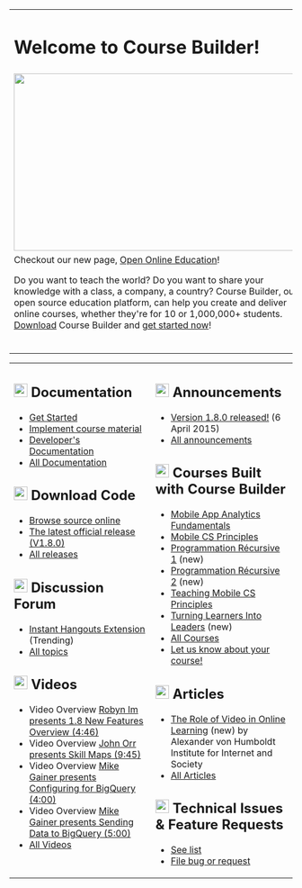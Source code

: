 <table width='1000' align='center'>
<blockquote><tbody>
<blockquote><tr>
<blockquote><td>
<h1>Welcome to Course Builder!</h1>
</td>
</blockquote></tr>
<blockquote><tr>
<blockquote><td><a href='http://www.youtube.com/watch?feature=player_embedded&v=J9FsNrQ9Cqc' target='_blank'><img src='http://img.youtube.com/vi/J9FsNrQ9Cqc/0.jpg' width='525' height=315 /></a>
</td>
</blockquote></blockquote></tr>
<tr>
<blockquote><td width='525'>
Checkout our new page, <a href='http://www.google.com/edu/openonline/index.html'>Open Online Education</a>!</blockquote></blockquote></blockquote>

Do you want to teach the world? Do you want to share your knowledge with a class, a company, a country? Course Builder, our open source education platform, can help you create and deliver online courses, whether they're for 10 or 1,000,000+ students.  <a href='https://code.google.com/p/course-builder/wiki/DownloadCourseBuilder?tm=2'>Download</a> Course Builder and <a href='https://code.google.com/p/course-builder/wiki/CourseBuilderChecklist'>get started now</a>!<br>
<br>
<blockquote></td>
</blockquote><blockquote></tr>
</blockquote><blockquote></tbody>
</table></blockquote>

<table width='1000' align='center'>
<blockquote><tbody>
<blockquote><tr>
<blockquote><td width='50%' valign='top'></blockquote></blockquote></blockquote>

<h2><img src='http://gcb-x-03141590.googlecode.com/git/images/start.png' height='24' width='24' /> Documentation</h2>
<ul><li><a href='CourseBuilderChecklist.md'>Get Started</a>
</li><li><a href='ImplementCourseMaterial.md'>Implement course material</a>
</li><li><a href='https://code.google.com/p/course-builder/wiki/ExtendCB'>Developer's Documentation</a>
</li><li><a href='CBRoles.md'>All Documentation</a></li></ul>

<h2><img src='http://wiki.course-builder.googlecode.com/git/images/cb-download.png' height='24' width='24' /> Download Code</h2>
<ul><li><a href='https://code.google.com/p/course-builder/source/browse?name=V1.8.0'>Browse source online</a>
</li><li><a href='https://code.google.com/p/course-builder/wiki/DownloadCourseBuilder?tm=2'>The latest official release (V1.8.0)</a>
</li><li><a href='https://code.google.com/p/course-builder/wiki/DownloadCourseBuilder?tm=2'>All releases</a></li></ul>

<h2><img src='http://gcb-x-03141590.googlecode.com/git/images/announce.png' height='24' width='24' /> Discussion Forum</h2>

<ul><li><a href='https://groups.google.com/forum/?fromgroups#!category-topic/course-builder-forum/general-troubleshooting/GqOmAK1PNPY'>Instant Hangouts Extension</a> (Trending)<br>
</li><li><a href='https://groups.google.com/forum/?fromgroups#!forum/course-builder-forum'>All topics</a></li></ul>

<h2><img src='http://gcb-x-03141590.googlecode.com/git/images/hoa.png' height='24' width='24' /> Videos</h2>

<ul><li>Video Overview <a href='https://www.youtube.com/watch?v=j5zswydEuOc&list=PLPai_O_OnSmBAfHXuozRvBJY2IOAuJvTf'>Robyn Im presents 1.8 New Features Overview (4:46)</a>
</li><li>Video Overview <a href='https://www.youtube.com/watch?v=Dl9tMMLffhw'>John Orr presents Skill Maps (9:45)</a>
</li><li>Video Overview <a href='https://www.youtube.com/watch?v=2ticBJcZGZ8'>Mike Gainer presents Configuring for BigQuery (4:00)</a>
</li><li>Video Overview <a href='https://www.youtube.com/watch?v=cz80K9DPtxg'>Mike Gainer presents Sending Data to BigQuery (5:00)</a>
</li><li><a href='https://www.youtube.com/playlist?list=PLPai_O_OnSmBAfHXuozRvBJY2IOAuJvTf'>All Videos</a></li></ul>

<blockquote></td>
<td width='50%' valign='top'>
<h2><img src='http://gcb-x-03141590.googlecode.com/git/images/announce.png' height='24' width='24' /> Announcements</h2></blockquote>

<ul><li><a href='https://groups.google.com/forum/?fromgroups#!topic/course-builder-announce/n2PlTBumTmI'>Version 1.8.0 released!</a> (6 April 2015)<br>
</li><li><a href='https://groups.google.com/forum/?fromgroups#!forum/course-builder-announce'>All announcements</a></li></ul>

<h2><img src='http://wiki.course-builder.googlecode.com/git/images/created-courses.png' height='24' width='24' /> Courses Built with Course Builder</h2>

<ul><li><a href='https://analyticsacademy.withgoogle.com/course04/preview'>Mobile App Analytics Fundamentals</a>
</li><li><a href='https://ram8647.appspot.com/mobileCSP/preview'>Mobile CS Principles</a>
</li><li><a href='https://programmation-recursive-1.appspot.com/course'>Programmation Récursive 1</a> (new)<br>
</li><li><a href='https://programmation-recursive-2.appspot.com/course'>Programmation Récursive 2</a> (new)<br>
</li><li><a href='https://ram8647.appspot.com/teach_mobileCSP/preview'>Teaching Mobile CS Principles</a>
</li><li><a href='https://jgionlineeducation.appspot.com/MOOC2015/preview'>Turning Learners Into Leaders</a> (new)<br>
</li><li><a href='ListOfCourses.md'>All Courses</a>
</li><li><a href='https://docs.google.com/a/google.com/forms/viewform?id=s3UFJsP0JeqY2t4YIIm40gA&sid=2ab0c1ab6da6db04&token=OW4tvjoBAAA.iA2VQyyRWufn4YyMKREosg.vrs_oH-FCjoNn9YxmglGmg'>Let us know about your course!</a></li></ul>

<h2><img src='http://wiki.course-builder.googlecode.com/git/images/articles-blog.png' height='24' width='24' /> Articles</h2>
<ul><li><a href='http://www.hiig.de/en/innovations-in-online-learning/'>The Role of Video in Online Learning</a> (new) by Alexander von Humboldt Institute for Internet and Society<br>
</li><li><a href='ListOfArticles.md'>All Articles</a></li></ul>

<h2><img src='http://wiki.course-builder.googlecode.com/git/images/issue-tracker.png' height='24' width='24' /> Technical Issues & Feature Requests</h2>
<ul><li><a href='http://code.google.com/p/course-builder/issues/list'>See list</a>
</li><li><a href='http://code.google.com/p/course-builder/issues/entry'>File bug or request</a></li></ul>

<blockquote></td>
</blockquote><blockquote></tr>
</blockquote><blockquote></tbody>
</table>